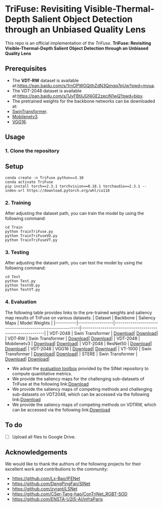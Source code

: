 # TriFuse: Revisiting Visible-Thermal-Depth Salient Object Detection through an Unbiased Quality Lens

This repo is an official implementation of the *TriFuse*.
**TriFuse: Revisiting Visible-Thermal-Depth Salient Object Detection through an Unbiased Quality Lens**

## Prerequisites
- The **VDT-RW** dataset is available at:https://pan.baidu.com/s/1rnOPWGQjthZdN3Qmqq7pUw?pwd=mvua.
- The VDT-2048 dataset is available at:https://pan.baidu.com/s/1JyFBtjlJGf4GE2zeciN1wQ?pwd=bipy.
- The pretrained weights for the backbone networks can be downloaded at:
-  [SwinTransformer](https://pan.baidu.com/s/1lRKC_caVWzVuJwvVfsCWYg?pwd=3hj7).
-  [Mobilenetv3](https://pan.baidu.com/s/1PDAgND6AxwZHUFlkx2KOTg?pwd=a4c8).
-  [VGG16](https://pan.baidu.com/s/1QA7IPUp2su2a9QXYiB4GBg?pwd=46ts).

## Usage

### 1. Clone the repository
## Setup
```
conda create -n TriFuse python==3.10
conda activate TriFuse
pip install torch==2.3.1 torchvision==0.18.1 torchaudio==2.3.1 --index-url https://download.pytorch.org/whl/cu118
```
### 2. Training
After adjusting the dataset path, you can train the model by using the following command:
```
cd Train
python TrainTriFuse.py
python TrainTriFuseVD.py
python TrainTriFuseVT.py
```

### 3. Testing
After adjusting the dataset path, you can test the model by using the following command:
```
cd Test
python Test.py
python TestVD.py
python TestVT.py
```

### 4. Evaluation
The following table provides links to the pre-trained weights and saliency map results of TriFuse on various datasets:
| Dataset   | Backbone         | Saliency Maps                                             | Model Weights                                             |
|-----------|------------------|------------------------------------------------------------|-----------------------------------------------------------|
| VDT-2048  | Swin Transformer | [Download](https://pan.baidu.com/s/1BPfIGuORWIFPvaljxTNxNA?pwd=bydf)| [Download](https://pan.baidu.com/s/1FlwS9pdcuVLw13ispbhlWA?pwd=a2nr)|
| VDT-RW    | Swin Transformer | [Download](https://pan.baidu.com/s/1STXaAxphKCH8clVbfyt8GQ?pwd=9jee)| [Download](https://pan.baidu.com/s/1n9zDe5OityRFuQhMke4hIg?pwd=setk)|
| VDT-2048  | Mobilenetv3 | [Download](https://pan.baidu.com/s/1BPfIGuORWIFPvaljxTNxNA?pwd=bydf)| [Download](https://pan.baidu.com/s/1JLRsZVvmi4lIlT4cEfbKdA?pwd=ax8x)|
| VDT-2048  | ResNet50 | [Download](https://pan.baidu.com/s/1BPfIGuORWIFPvaljxTNxNA?pwd=bydf)| [Download](https://pan.baidu.com/s/12vXLlNKhsgMa1DiLbHmtoA?pwd=e5ur)|
| VDT-2048  | VGG16 | [Download](https://pan.baidu.com/s/1BPfIGuORWIFPvaljxTNxNA?pwd=bydf)| [Download](https://pan.baidu.com/s/1ca69iRIYO5Y0cxvWHNqKZA?pwd=hx34)|
| VT-1000   | Swin Transformer | [Download](https://pan.baidu.com/s/1rPHZJ1ijpdE6KBLj5jbqrw?pwd=jus4)| [Download](https://pan.baidu.com/s/1yYxmMceL_-WPBJXHGcPBYA?pwd=i39u)|
| STERE     | Swin Transformer | [Download](https://pan.baidu.com/s/19zmjO9ttny450DI3VEzX7Q?pwd=qkuv)| [Download](https://pan.baidu.com/s/1GLqzzNCZvQgVJDr2Jymw2w?pwd=mbir)|


- We adopt the [evaluation toolbox](https://github.com/DengPingFan/SINet) provided by the SINet repository to compute quantitative metrics. 
- We provide the saliency maps for the challenging sub-datasets of TriFuse at the following link:[Download](https://pan.baidu.com/s/1uGtB9cu89eTaHmRZbHBuGw?pwd=bra7)
- We provide the saliency maps of competing methods and challenging sub-datasets on VDT2048, which can be accessed via the following link:[Download](https://pan.baidu.com/s/19-waBKdIR0fFYrNQS3J86g?pwd=usqg)
- We provide the saliency maps of competing methods on VDTRW, which can be accessed via the following link:[Download](https://pan.baidu.com/s/1STXaAxphKCH8clVbfyt8GQ?pwd=9jee)

## To do
- [ ] Upload all files to Google Drive.

## Acknowledgements
We would like to thank the authors of the following projects for their excellent work and contributions to the community:
- https://github.com/Lx-Bao/IFENet  
- https://github.com/DengPingFan/SINet  
- https://github.com/zyrant/LSNet  
- https://github.com/CSer-Tang-hao/ConTriNet_RGBT-SOD  
- https://github.com/ENSTA-U2IS-AI/infraParis
